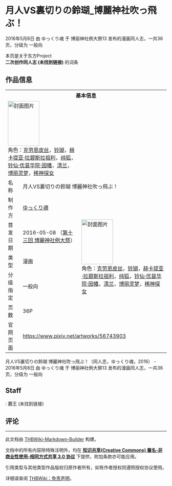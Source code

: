 # 月人VS裏切りの鈴瑚_博麗神社吹っ飛ぶ！

<!-- source html: G:\repos\THBWiki-Markdown-Builder\THBWikiMarkdown\Temp\main\0\01\ns0%3A%E6%9C%88%E4%BA%BAVS%E8%A3%8F%E5%88%87%E3%82%8A%E3%81%AE%E9%88%B4%E7%91%9A_%E5%8D%9A%E9%BA%97%E7%A5%9E%E7%A4%BE%E5%90%B9%E3%81%A3%E9%A3%9B%E3%81%B6%EF%BC%81.html -->

2016年5月8日 由 ゆっくり魂 于 博丽神社例大祭13 发布的漫画同人志，一共36页，分级为 一般向

本页是关于东方Project  
 **二次创作同人志 (未找到链接)** 的词条

## 作品信息

<table><tbody><tr><th colspan="3">基本信息</th></tr><tr><td class="cover-artwork-mobile" colspan="2"><a href="./文件-月人VS裏切りの鈴瑚_博麗神社吹っ飛ぶ！封面.jpg.md" class="image" title="封面图片"><img alt="封面图片" src="https://upload.thwiki.cc/thumb/9/95/%E6%9C%88%E4%BA%BAVS%E8%A3%8F%E5%88%87%E3%82%8A%E3%81%AE%E9%88%B4%E7%91%9A_%E5%8D%9A%E9%BA%97%E7%A5%9E%E7%A4%BE%E5%90%B9%E3%81%A3%E9%A3%9B%E3%81%B6%EF%BC%81%E5%B0%81%E9%9D%A2.jpg/98px-%E6%9C%88%E4%BA%BAVS%E8%A3%8F%E5%88%87%E3%82%8A%E3%81%AE%E9%88%B4%E7%91%9A_%E5%8D%9A%E9%BA%97%E7%A5%9E%E7%A4%BE%E5%90%B9%E3%81%A3%E9%A3%9B%E3%81%B6%EF%BC%81%E5%B0%81%E9%9D%A2.jpg" decoding="async" loading="lazy" width="98" height="140" srcset="https://upload.thwiki.cc/thumb/9/95/%E6%9C%88%E4%BA%BAVS%E8%A3%8F%E5%88%87%E3%82%8A%E3%81%AE%E9%88%B4%E7%91%9A_%E5%8D%9A%E9%BA%97%E7%A5%9E%E7%A4%BE%E5%90%B9%E3%81%A3%E9%A3%9B%E3%81%B6%EF%BC%81%E5%B0%81%E9%9D%A2.jpg/148px-%E6%9C%88%E4%BA%BAVS%E8%A3%8F%E5%88%87%E3%82%8A%E3%81%AE%E9%88%B4%E7%91%9A_%E5%8D%9A%E9%BA%97%E7%A5%9E%E7%A4%BE%E5%90%B9%E3%81%A3%E9%A3%9B%E3%81%B6%EF%BC%81%E5%B0%81%E9%9D%A2.jpg 1.5x, https://upload.thwiki.cc/thumb/9/95/%E6%9C%88%E4%BA%BAVS%E8%A3%8F%E5%88%87%E3%82%8A%E3%81%AE%E9%88%B4%E7%91%9A_%E5%8D%9A%E9%BA%97%E7%A5%9E%E7%A4%BE%E5%90%B9%E3%81%A3%E9%A3%9B%E3%81%B6%EF%BC%81%E5%B0%81%E9%9D%A2.jpg/197px-%E6%9C%88%E4%BA%BAVS%E8%A3%8F%E5%88%87%E3%82%8A%E3%81%AE%E9%88%B4%E7%91%9A_%E5%8D%9A%E9%BA%97%E7%A5%9E%E7%A4%BE%E5%90%B9%E3%81%A3%E9%A3%9B%E3%81%B6%EF%BC%81%E5%B0%81%E9%9D%A2.jpg 2x" data-file-width="845" data-file-height="1200"></a><div class="cover-char">角色：<a href="./克劳恩皮丝.md" title="克劳恩皮丝">克劳恩皮丝</a>，<a href="./铃瑚.md" title="铃瑚">铃瑚</a>，<a href="./赫卡提亚·拉碧斯拉祖利.md" title="赫卡提亚·拉碧斯拉祖利">赫卡提亚·拉碧斯拉祖利</a>，<a href="./纯狐.md" title="纯狐">纯狐</a>，<a href="./铃仙·优昙华院·因幡.md" title="铃仙·优昙华院·因幡">铃仙·优昙华院·因幡</a>，<a href="./清兰.md" title="清兰">清兰</a>，<a href="./博丽灵梦.md" title="博丽灵梦">博丽灵梦</a>，<a href="./稀神探女.md" title="稀神探女">稀神探女</a></div></td>
</tr><tr><td class="label">名称</td><td colspan="2"> 月人VS裏切りの鈴瑚 博麗神社吹っ飛ぶ！ </td></tr><tr><td class="label">制作方</td><td><a href="./ゆっくり魂.md" title="ゆっくり魂">ゆっくり魂</a></td><td class="cover-artwork" rowspan="5" style="min-width:140px;"><a href="./文件-月人VS裏切りの鈴瑚_博麗神社吹っ飛ぶ！封面.jpg.md" class="image" title="封面图片"><img alt="封面图片" src="https://upload.thwiki.cc/thumb/9/95/%E6%9C%88%E4%BA%BAVS%E8%A3%8F%E5%88%87%E3%82%8A%E3%81%AE%E9%88%B4%E7%91%9A_%E5%8D%9A%E9%BA%97%E7%A5%9E%E7%A4%BE%E5%90%B9%E3%81%A3%E9%A3%9B%E3%81%B6%EF%BC%81%E5%B0%81%E9%9D%A2.jpg/98px-%E6%9C%88%E4%BA%BAVS%E8%A3%8F%E5%88%87%E3%82%8A%E3%81%AE%E9%88%B4%E7%91%9A_%E5%8D%9A%E9%BA%97%E7%A5%9E%E7%A4%BE%E5%90%B9%E3%81%A3%E9%A3%9B%E3%81%B6%EF%BC%81%E5%B0%81%E9%9D%A2.jpg" decoding="async" loading="lazy" width="98" height="140" srcset="https://upload.thwiki.cc/thumb/9/95/%E6%9C%88%E4%BA%BAVS%E8%A3%8F%E5%88%87%E3%82%8A%E3%81%AE%E9%88%B4%E7%91%9A_%E5%8D%9A%E9%BA%97%E7%A5%9E%E7%A4%BE%E5%90%B9%E3%81%A3%E9%A3%9B%E3%81%B6%EF%BC%81%E5%B0%81%E9%9D%A2.jpg/148px-%E6%9C%88%E4%BA%BAVS%E8%A3%8F%E5%88%87%E3%82%8A%E3%81%AE%E9%88%B4%E7%91%9A_%E5%8D%9A%E9%BA%97%E7%A5%9E%E7%A4%BE%E5%90%B9%E3%81%A3%E9%A3%9B%E3%81%B6%EF%BC%81%E5%B0%81%E9%9D%A2.jpg 1.5x, https://upload.thwiki.cc/thumb/9/95/%E6%9C%88%E4%BA%BAVS%E8%A3%8F%E5%88%87%E3%82%8A%E3%81%AE%E9%88%B4%E7%91%9A_%E5%8D%9A%E9%BA%97%E7%A5%9E%E7%A4%BE%E5%90%B9%E3%81%A3%E9%A3%9B%E3%81%B6%EF%BC%81%E5%B0%81%E9%9D%A2.jpg/197px-%E6%9C%88%E4%BA%BAVS%E8%A3%8F%E5%88%87%E3%82%8A%E3%81%AE%E9%88%B4%E7%91%9A_%E5%8D%9A%E9%BA%97%E7%A5%9E%E7%A4%BE%E5%90%B9%E3%81%A3%E9%A3%9B%E3%81%B6%EF%BC%81%E5%B0%81%E9%9D%A2.jpg 2x" data-file-width="845" data-file-height="1200"></a><div class="cover-char">角色：<a href="./克劳恩皮丝.md" title="克劳恩皮丝">克劳恩皮丝</a>，<a href="./铃瑚.md" title="铃瑚">铃瑚</a>，<a href="./赫卡提亚·拉碧斯拉祖利.md" title="赫卡提亚·拉碧斯拉祖利">赫卡提亚·拉碧斯拉祖利</a>，<a href="./纯狐.md" title="纯狐">纯狐</a>，<a href="./铃仙·优昙华院·因幡.md" title="铃仙·优昙华院·因幡">铃仙·优昙华院·因幡</a>，<a href="./清兰.md" title="清兰">清兰</a>，<a href="./博丽灵梦.md" title="博丽灵梦">博丽灵梦</a>，<a href="./稀神探女.md" title="稀神探女">稀神探女</a></div></td>
</tr><tr><td class="label">首发日期</td><td>2016-05-08&#160;（<a href="/展会作品列表?e=%E5%8D%9A%E4%B8%BD%E7%A5%9E%E7%A4%BE%E4%BE%8B%E5%A4%A7%E7%A5%AD%2313">第十三回 博麗神社例大祭</a>）</td></tr><tr><td class="label">类型</td><td>漫画</td></tr><tr><td class="label">分级指定</td><td>一般向</td></tr><tr><td class="label">页数</td><td>36P</td></tr>
<tr><td class="label">官网页面</td><td colspan="2"><a rel="nofollow" class="external free" href="https://www.pixiv.net/artworks/56743903">https://www.pixiv.net/artworks/56743903</a></td></tr></tbody></table>

月人VS裏切りの鈴瑚 博麗神社吹っ飛ぶ！（同人志，ゆっくり魂，2016） - 2016年5月8日 由 ゆっくり魂 于 博丽神社例大祭13 发布的漫画同人志，一共36页，分级为 一般向

## Staff
: 覇王 (未找到链接)


## 评论




---

此文档由 [THBWiki-Markdown-Builder](https://github.com/Delsin-Yu/THBWiki-Markdown-Builder) 构建。

文档中的所有内容除特殊注明外，均在 [**知识共享(Creative Commons) 署名-非商业性使用-相同方式共享 3.0 协议**](https://creativecommons.org/licenses/by-sa/3.0/deed.zh-hans) 下提供，附加条款亦可能应用。

引用类型与其他类型作品版权归原作者所有，如有作者授权则遵照授权协议使用。

详细请查阅 [THBWiki：免责声明](https://thbwiki.cc/THBWiki:%E5%85%8D%E8%B4%A3%E5%A3%B0%E6%98%8E)。

